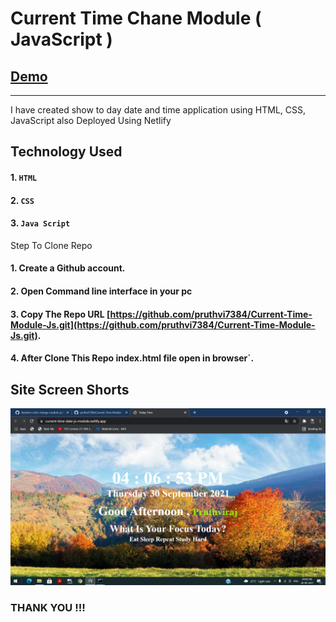 # Current Time Chane Module ( JavaScript )
## [Demo](https://current-time-date-js-module.netlify.app/)
--------

I have created show to day date and time application using HTML, CSS, JavaScript also Deployed Using Netlify
## Technology Used

#### 1. `HTML`
#### 2. `CSS`
#### 3. `Java Script`


Step To Clone Repo

#### 1. Create a Github account.
#### 2. Open Command line interface in your pc
#### 3. Copy The Repo URL [https://github.com/pruthvi7384/Current-Time-Module-Js.git](https://github.com/pruthvi7384/Current-Time-Module-Js.git).
#### 4. After Clone This Repo index.html file open in browser`.

Site Screen Shorts 
-----

<img src="https://github.com/pruthvi7384/Current-Time-Module-Js/blob/master/Screenshot%20(589).png">


### THANK YOU !!!
